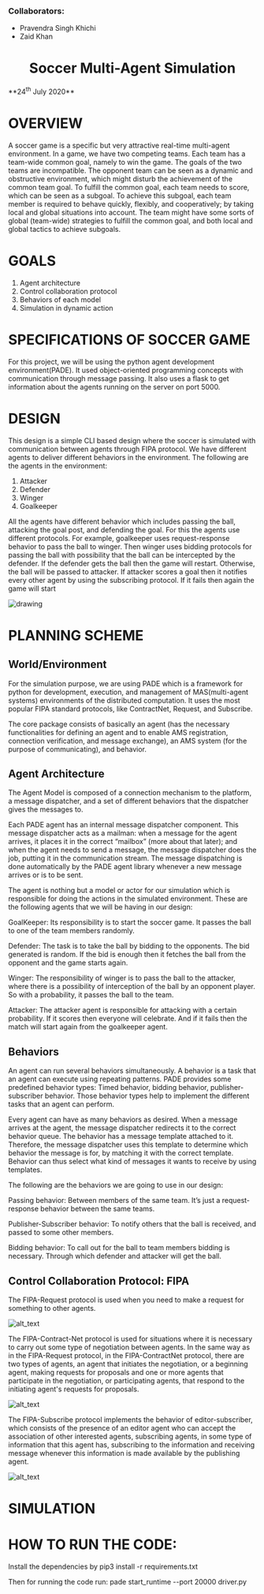 
<h3>Collaborators:</h3>
<ul><li>Pravendra Singh Khichi</li>

<li>Zaid Khan</li>
</ul>

<h1 align="center">Soccer Multi-Agent Simulation</h1>


<p>**24<sup>th</sup> July 2020**

<h1>OVERVIEW</h1>


A soccer game is a specific but very attractive real-time multi-agent environment. In a game, we have two competing teams. Each team has a team-wide common goal, namely to win the game. The goals of the two teams are incompatible. The opponent team can be seen as a dynamic and obstructive environment, which might disturb the achievement of the common team goal. To fulfill the common goal, each team needs to score, which can be seen as a subgoal. To achieve this subgoal, each team member is required to behave quickly, flexibly, and cooperatively; by taking local and global situations into account. The team might have some sorts of global (team-wide) strategies to fulfill the common goal, and both local and global tactics to achieve subgoals.

<h1>GOALS</h1>




1. Agent architecture
2. Control collaboration protocol
3. Behaviors of each model
4. Simulation in dynamic action 

<h1>SPECIFICATIONS OF SOCCER GAME</h1>


For this project, we will be using the python agent development environment(PADE). It used object-oriented programming concepts with communication through message passing. It also uses a flask to get information about the agents running on the server on port 5000.

<h1>DESIGN</h1>


This design is a simple CLI based design where the soccer is simulated with communication between agents through FIPA protocol. We have different agents to deliver different behaviors in the environment. The following are the agents in the environment:



1. Attacker
2. Defender
3. Winger
4. Goalkeeper

All the agents have different behavior which includes passing the ball, attacking the goal post, and defending the goal. For this the agents use different protocols. For example, goalkeeper uses request-response behavior to pass the ball to winger. Then winger uses bidding protocols for passing the ball with possibility that the ball can be intercepted by the defender. If the defender gets the ball then the game will restart. Otherwise, the ball will be passed to attacker. If attacker scores a goal then it notifies every other agent by using the subscribing protocol. If it fails then again the game will start

 
![drawing](images/1.png)

<h1>PLANNING SCHEME</h1>


<h2>World/Environment</h2>


For the simulation purpose, we are using PADE which is a framework for python for development, execution, and management of MAS(multi-agent systems) environments of the distributed computation. It uses the most popular FIPA standard protocols, like ContractNet, Request, and Subscribe.

The core package consists of basically an agent (has the necessary functionalities for defining an agent and to enable AMS registration, connection verification, and message exchange), an AMS system (for the purpose of communicating), and behavior. 

<h2>Agent Architecture</h2>


The Agent Model is composed of a connection mechanism to the platform, a message dispatcher, and a set of different behaviors that the dispatcher gives the messages to. 

Each PADE agent has an internal message dispatcher component. This message dispatcher acts as a mailman: when a message for the agent arrives, it places it in the correct “mailbox” (more about that later); and when the agent needs to send a message, the message dispatcher does the job, putting it in the communication stream. The message dispatching is done automatically by the PADE agent library whenever a new message arrives or is to be sent.

The agent is nothing but a model or actor for our simulation which is responsible for doing the actions in the simulated environment. These are the following agents that we will be having in our design:

GoalKeeper: Its responsibility is to start the soccer game. It passes the ball to one of the team members randomly.

Defender: The task is to take the ball by bidding to the opponents. The bid generated is random. If the bid is enough then it fetches the ball from the opponent and the game starts again.

Winger: The responsibility of winger is to pass the ball to the attacker, where there is a possibility of interception of the ball by an opponent player. So with a probability, it passes the ball to the team.

Attacker: The attacker agent is responsible for attacking with a certain probability. If it scores then everyone will celebrate. And if it fails then the match will start again from the goalkeeper agent.

<h2>Behaviors</h2>


An agent can run several behaviors simultaneously. A behavior is a task that an agent can execute using repeating patterns. PADE provides some predefined behavior types: Timed behavior, bidding behavior, publisher-subscriber behavior. Those behavior types help to implement the different tasks that an agent can perform. 

Every agent can have as many behaviors as desired. When a message arrives at the agent, the message dispatcher redirects it to the correct behavior queue. The behavior has a message template attached to it. Therefore, the message dispatcher uses this template to determine which behavior the message is for, by matching it with the correct template. Behavior can thus select what kind of messages it wants to receive by using templates.

The following are the behaviors we are going to use in our design:

Passing behavior: Between members of the same team. It’s just a request-response behavior between the same teams.

Publisher-Subscriber behavior: To notify others that the ball is received, and passed to some other members.

Bidding behavior: To call out for the ball to team members bidding is necessary. Through which defender and attacker will get the ball. 

<h2>Control Collaboration Protocol: FIPA</h2>


The FIPA-Request protocol is used when you need to make a request for something to other agents.

![alt_text](images/image2.png "image_tooltip")


The FIPA-Contract-Net protocol is used for situations where it is necessary to carry out some type of negotiation between agents. In the same way as in the FIPA-Request protocol, in the FIPA-ContractNet protocol, there are two types of agents, an agent that initiates the negotiation, or a beginning agent, making requests for proposals and one or more agents that participate in the negotiation, or participating agents, that respond to the initiating agent's requests for proposals.


![alt_text](images/image3.png "image_tooltip")


The FIPA-Subscribe protocol implements the behavior of editor-subscriber, which consists of the presence of an editor agent who can accept the association of other interested agents, subscribing agents, in some type of information that this agent has, subscribing to the information and receiving message whenever this information is made available by the publishing agent.



![alt_text](images/image4.png "image_tooltip")


<h1>SIMULATION</h1>


<h1>HOW TO RUN THE CODE:</h1>


Install the dependencies by pip3 install -r requirements.txt

Then for running the code run: pade start_runtime --port 20000 driver.py
